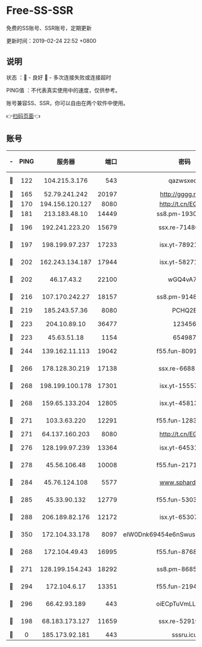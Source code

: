 # Free-SS-SSR

免费的SS账号、SSR账号，定期更新

更新时间：2019-02-24 22:52 +0800

## 说明

状态     ：🙂 - 良好 🙁 - 多次连接失败或连接超时

PING值   ：不代表真实使用中的速度，仅供参考。

账号兼容SS、SSR，你可以自由在两个软件中使用。

👉[扫码页面](https://liesauer.github.io/free-ss-ssr.github.io/)👈

## 账号

|-|PING|服务器|端口|密码|加密方式|区域|
|:----:|:----:|:-----:|-----:|:----:|:----:|:----:|
|🙂|122|104.215.3.176|543|qazwsxedc|aes-256-gcm|JP|
|🙂|165|52.79.241.242|20197|http://gggg.rocks|chacha20|KR|
|🙂|170|194.156.120.127|8080|http://t.cn/EGJIyrl|rc4-md5|RU|
|🙂|181|213.183.48.10|14449|ss8.pm-19302630|rc4-md5|RU|
|🙂|196|192.241.223.20|15679|ssx.re-71480022|aes-256-cfb|US|
|🙂|197|198.199.97.237|17233|isx.yt-78921785|aes-256-cfb|US|
|🙂|202|162.243.134.187|17944|isx.yt-58271425|aes-256-cfb|US|
|🙂|202|46.17.43.2|22100|wGQ4vA7D|aes-256-gcm|RU|
|🙂|216|107.170.242.27|18157|ss8.pm-91485344|aes-256-cfb|US|
|🙂|219|185.243.57.36|8080|PCHQ2E|rc4-md5|US|
|🙂|223|204.10.89.10|36477|123456|aes-256-cfb|US|
|🙂|223|45.63.51.18|1154|654987|chacha20|US|
|🙂|244|139.162.11.113|19042|f55.fun-80913463|aes-256-cfb|SG|
|🙂|266|178.128.30.219|17138|ssx.re-66881258|aes-256-cfb|SG|
|🙂|268|198.199.100.178|17301|isx.yt-15557891|aes-256-cfb|US|
|🙂|268|159.65.133.204|12805|isx.yt-45813634|aes-256-cfb|SG|
|🙂|271|103.3.63.220|12291|f55.fun-12834026|aes-256-cfb|SG|
|🙂|271|64.137.160.203|8080|http://t.cn/EGJIyrl|rc4-md5|CA|
|🙂|276|128.199.97.239|13364|isx.yt-64531028|aes-256-cfb|SG|
|🙂|278|45.56.106.48|10008|f55.fun-21710471|aes-256-cfb|US|
|🙂|284|45.76.124.108|5577|www.sphard.com|aes-256-cfb|AU|
|🙂|285|45.33.90.132|12779|f55.fun-53037025|aes-256-cfb|US|
|🙂|288|206.189.82.176|12172|isx.yt-65307149|aes-256-cfb|SG|
|🙂|350|172.104.33.178|8097|eIW0Dnk69454e6nSwuspv9DmS201tQ0D|aes-256-cfb|SG|
|🙂|268|172.104.49.43|16995|f55.fun-87684540|aes-256-cfb|SG|
|🙂|271|128.199.154.243|18292|ss8.pm-86852078|aes-256-cfb|SG|
|🙂|294|172.104.6.17|13351|f55.fun-21946143|aes-256-cfb|US|
|🙂|296|66.42.93.189|443|oiECpTuVmLLxk4Ts|aes-256-cfb|US|
|🙁|198|68.183.173.127|11659|ssx.re-52919740|aes-256-cfb|US|
|🙁|0|185.173.92.181|443|sssru.icu|rc4-md5|RU|

